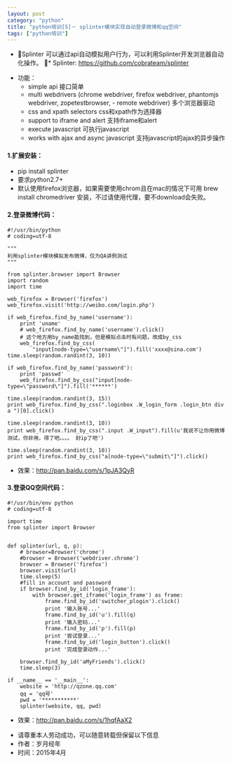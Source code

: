 ```yaml
---
layout: post
category: "python"
title: "python培训[5]－ splinter模块实现自动登录微博和qq空间"
tags: ["python培训"]
---
```

* Splinter 可以通过api自动模拟用户行为，可以利用Splinter开发浏览器自动化操作。
* Splinter:  <https://github.com/cobrateam/splinter>

- 功能：
	- simple api 接口简单
	- multi webdrivers (chrome webdriver, firefox webdriver, phantomjs webdriver, zopetestbrowser, - remote webdriver) 多个浏览器驱动
	- css and xpath selectors css和xpath作为选择器
	- support to iframe and alert 支持iframe和alert
	- execute javascript 可执行javascript
	- works with ajax and async javascript 支持javascript的ajax的异步操作


#### 1.扩展安装：
* pip install splinter
* 要求python2.7+ 
* 默认使用firefox浏览器，如果需要使用chrom且在mac的情况下可用 brew install chromedriver 安装，不过请使用代理，要不download会失败。


#### 2.登录微博代码：

```
#!/usr/bin/python
# coding=utf-8

"""
利用splinter模块模拟发布微博，仅为QA讲例测试
"""

from splinter.browser import Browser
import random
import time

web_firefox = Browser('firefox')
web_firefox.visit('http://weibo.com/login.php')

if web_firefox.find_by_name('username'):
    print 'uname'
    # web_firefox.find_by_name('username').click()
    # 这个地方用by_name能找到，但是模拟点击时有问题，改成by_css
    web_firefox.find_by_css(
        "input[node-type=\"username\"]").fill('xxxx@sina.com')
time.sleep(random.randint(3, 10))

if web_firefox.find_by_name('password'):
    print 'passwd'
    web_firefox.find_by_css("input[node-type=\"password\"]").fill('******')
    
time.sleep(random.randint(3, 15))
print web_firefox.find_by_css(".loginbox .W_login_form .login_btn div a ")[0].click()

time.sleep(random.randint(3, 10))
print web_firefox.find_by_css(".input .W_input").fill(u'我说不让你用微博测试，你非用，得了吧。。。。 封ip了吧')

time.sleep(random.randint(3, 10))
print web_firefox.find_by_css("a[node-type=\"submit\"]").click()

```
* 效果：<http://pan.baidu.com/s/1pJA3QyR>

#### 3.登录QQ空间代码：

```
#!/usr/bin/env python
# coding=utf-8

import time
from splinter import Browser


def splinter(url, q, p):
    # browser=Browser('chrome')
    #browser = Browser('webdriver.chrome')
    browser = Browser('firefox')
    browser.visit(url)
    time.sleep(5)
    #fill in account and password
    if browser.find_by_id('login_frame'):
        with browser.get_iframe('login_frame') as frame:
            frame.find_by_id('switcher_plogin').click()
            print '输入账号...'
            frame.find_by_id('u').fill(q)
            print '输入密码...'
            frame.find_by_id('p').fill(p)
            print '尝试登录...'
            frame.find_by_id('login_button').click()
            print '完成登录动作...'

    browser.find_by_id('aMyFriends').click()
    time.sleep(3)

if __name__ == '__main__':
    website = 'http://qzone.qq.com'
    qq = 'qq号'
    pwd = '***********'
    splinter(website, qq, pwd)
```
* 效果：<http://pan.baidu.com/s/1hqfAaX2>
>
- 请尊重本人劳动成功，可以随意转载但保留以下信息 
- 作者：岁月经年 
- 时间：2015年4月

